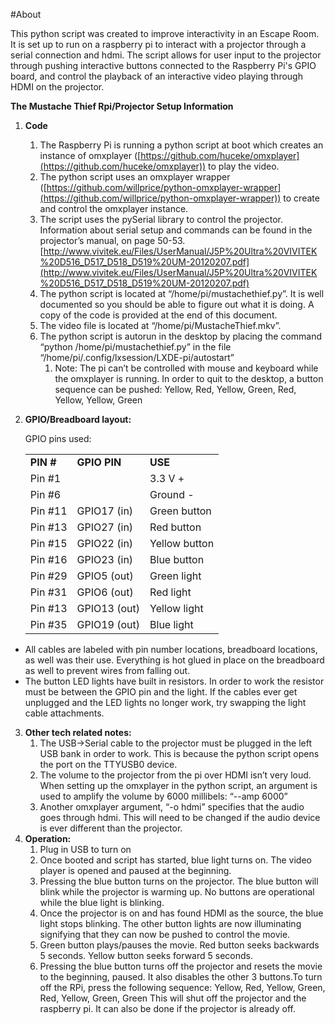 #About

This python script was created to improve interactivity in an Escape Room. It is set up to run on a raspberry pi to interact with a projector through a serial connection and hdmi. The script allows for user input to the projector through pushing interactive buttons connected to the Raspberry Pi's GPIO board, and control the playback of an interactive video playing through HDMI on the projector.

**The Mustache Thief Rpi/Projector Setup Information**

1. **Code**

   1. The Raspberry Pi is running a python script at boot which creates an instance of omxplayer ([https://github.com/huceke/omxplayer](https://github.com/huceke/omxplayer)) to play the video.
   2. The python script uses an omxplayer wrapper ([https://github.com/willprice/python-omxplayer-wrapper](https://github.com/willprice/python-omxplayer-wrapper)) to create and control the omxplayer instance.
   3. The script uses the pySerial library to control the projector. Information about serial setup and commands can be found in the projector’s manual, on page 50-53. [http://www.vivitek.eu/Files/UserManual/J5P%20Ultra%20VIVITEK%20D516_D517_D518_D519%20UM-20120207.pdf](http://www.vivitek.eu/Files/UserManual/J5P%20Ultra%20VIVITEK%20D516_D517_D518_D519%20UM-20120207.pdf)
   4. The python script is located at “/home/pi/mustachethief.py”. It is well documented so you should be able to figure out what it is doing. A copy of the code is provided at the end of this document.
   5. The video file is located at “/home/pi/MustacheThief.mkv”.
   6. The python script is autorun in the desktop by placing the command “python /home/pi/mustachethief.py” in the file “/home/pi/.config/lxsession/LXDE-pi/autostart”
      1. Note: The pi can’t be controlled with mouse and keyboard while the omxplayer is running. In order to quit to the desktop, a button sequence can be pushed: Yellow, Red, Yellow, Green, Red, Yellow, Yellow, Green

2. **GPIO/Breadboard layout:**

   GPIO pins used:

   <table>
     <tr>
     <td><strong>PIN #</strong>
     </td>
     <td><strong>GPIO PIN</strong>
     </td>
     <td><strong>USE</strong>
     </td>
     </tr>
     <tr>
     <td>Pin #1
     </td>
     <td>
     </td>
     <td>3.3 V +
     </td>
     </tr>
     <tr>
     <td>Pin #6
     </td>
     <td>
     </td>
     <td>Ground -
     </td>
     </tr>
     <tr>
     <td>Pin #11
     </td>
     <td>GPIO17 (in)
     </td>
     <td>Green button
     </td>
     </tr>
     <tr>
     <td>Pin #13
     </td>
     <td>GPIO27 (in)
     </td>
     <td>Red button
     </td>
     </tr>
     <tr>
     <td>Pin #15
     </td>
     <td>GPIO22 (in)
     </td>
     <td>Yellow button
     </td>
     </tr>
     <tr>
     <td>Pin #16
     </td>
     <td>GPIO23 (in)
     </td>
     <td>Blue button
     </td>
     </tr>
     <tr>
     <td>Pin #29
     </td>
     <td>GPIO5 (out)
     </td>
     <td>Green light
     </td>
     </tr>
     <tr>
     <td>Pin #31
     </td>
     <td>GPIO6 (out)
     </td>
     <td>Red light
     </td>
     </tr>
     <tr>
     <td>Pin #13
     </td>
     <td>GPIO13 (out)
     </td>
     <td>Yellow light
     </td>
     </tr>
     <tr>
     <td>Pin #35
     </td>
     <td>GPIO19 (out)
     </td>
     <td>Blue light
     </td>
     </tr>
   </table>

- All cables are labeled with pin number locations, breadboard locations, as well was their use. Everything is hot glued in place on the breadboard as well to prevent wires from falling out.
- The button LED lights have built in resistors. In order to work the resistor must be between the GPIO pin and the light. If the cables ever get unplugged and the LED lights no longer work, try swapping the light cable attachments.

3. **Other tech related notes:**
   1. The USB->Serial cable to the projector must be plugged in the left USB bank in order to work. This is because the python script opens the port on the TTYUSB0 device.
   2. The volume to the projector from the pi over HDMI isn’t very loud. When setting up the omxplayer in the python script, an argument is used to amplify the volume by 6000 millibels: “--amp 6000”
   3. Another omxplayer argument, “-o hdmi” specifies that the audio goes through hdmi. This will need to be changed if the audio device is ever different than the projector.
4. **Operation:** 
   1. Plug in USB to turn on 
   2. Once booted and script has started, blue light turns on. The video player is opened and paused at the beginning. 
   3. Pressing the blue button turns on the projector. The blue button will blink while the projector is warming up. No buttons are operational while the blue light is blinking. 
   4. Once the projector is on and has found HDMI as the source, the blue light stops blinking. The other button lights are now illuminating signifying that they can now be pushed to control the movie. 
   5. Green button plays/pauses the movie. Red button seeks backwards 5 seconds. Yellow button seeks forward 5 seconds. 
   6. Pressing the blue button turns off the projector and resets the movie to the beginning, paused. It also disables the other 3 buttons.To turn off the RPi, press the following sequence: Yellow, Red, Yellow, Green, Red, Yellow, Green, Green
   This will shut off the projector and the raspberry pi. It can also be done if the projector is already off.
